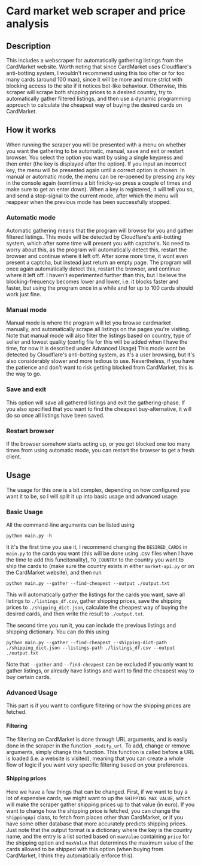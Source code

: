 # Card market web scraper and price analysis

## Description

This includes a webscraper for automatically gathering listings from the CardMarket website. Worth noting that since CardMarket uses Cloudflare's anti-botting system, I wouldn't recommend using this too ofter or for too many cards (around 100 max), since it will be more and more strict with blocking access to the site if it notices bot-like behaviour. Otherwise, this scraper will scrape both shipping prices to a desired country, try to automatically gather filtered listings, and then use a dynamic programming approach to calculate the cheapest way of buying the desired cards on CardMarket.

## How it works

When running the scraper you will be presented with a menu on whether you want the gathering to be automatic, manual, save and exit or restart browser. You select the option you want by using a single keypress and then enter (the key is displayed after the option). If you input an incorrect key, the menu will be presented again until a correct option is chosen. In manual or automatic mode, the menu can be re-opened by pressing any key in the console again (somtimes a bit finicky-so press a couple of times and make sure to get an enter down). When a key is registered, it will tell you so, and send a stop-signal to the current mode, after which the menu will reappear when the previous mode has been successfully stopped.

### Automatic mode

Automatic gathering means that the program will browse for you and gather filtered listings. This mode will be detected by Cloudflare's anti-botting system, which after some time will present you with captcha's. No need to worry about this, as the program will automatically detect this, restart the browser and continue where it left off. After some more time, it wont even present a captcha, but instead just return an empty page. The program will once again automatically detect this, restart the browser, and continue where it left off. I haven't experimented further than this, but I believe the blocking-frequency becomes lower and lower, i.e. it blocks faster and faster, but using the program once in a while and for up to 100 cards should work just fine.

### Manual mode

Manual mode is where the program will let you browse cardmarket manually, and automatically scrape all listings on the pages you're visiting. Note that manual mode will also filter the listings based on country, type of seller and lowest quality (config file for this will be added when I have the time, for now it is described under Advanced Usage) This mode wont be detected by Cloudflare's anti-botting system, as it's a user browsing, but it's also considerably slower and more tedious to use. Nevertheless, if you have the patience and don't want to risk getting blocked from CardMarket, this is the way to go.

### Save and exit

This option will save all gathered listings and exit the gathering-phase. If you also specified that you want to find the cheapest buy-alternative, it will do so once all listings have been saved.

### Restart browser

If the browser somehow starts acting up, or you got blocked one too many times from using automatic mode, you can restart the browser to get a fresh client.

## Usage

The usage for this one is a bit complex, depending on how configured you want it to be, so I will split it up into basic usage and advanced usage.

### Basic Usage

All the command-line arguments can be listed using

```
python main.py -h
```

It it's the first time you use it, I recommend changing the `DESIRED_CARDS` in `main.py` to the cards you want (this will be done using .csv files when I have the time to add this funcitonality), `TO_COUNTRY` to the country you want to ship the cards to (make sure the country exists in either `market-api.py` or on the CardMarket website), and then run

```
python main.py --gather --find-cheapest --output ./output.txt
```

This will automatically gather the listings for the cards you want, save all listings to `./listings_df.csv`, gather shipping prices, save the shipping prices to `./shipping_dict.json`, calculate the cheapest way of buying the desired cards, and then write the result to `./output.txt`.

The second time you run it, you can include the previous listings and shipping dictionary. You can do this using

```
python main.py --gather --find-cheapest --shipping-dict-path ./shipping_dict.json --listings-path ./listings_df.csv --output ./output.txt
```

Note that `--gather` and `--find-cheapest` can be excluded if you only want to gather listings, or already have listings and want to find the cheapest way to buy certain cards.

### Advanced Usage

This part is if you want to configure filtering or how the shipping prices are fetched.

#### Filtering

The filtering on CardMarket is done through URL arguments, and is easily done in the scraper in the function `_modify_url`. To add, change or remove arguments, simply change this function. This function is called before a URL is loaded (i.e. a website is visited), meaning that you can create a whole flow of logic if you want very specific filtering based on your preferences.

#### Shipping prices

Here we have a few things that can be changed. First, if we want to buy a lot of expensive cards, we might want to up the `SHIPPING_MAX_VALUE`, which will make the scraper gather shipping prices up to that value (in euro). If you want to change how the shipping price is fetched, you can change the `ShippingApi` class, to fetch from places other than CardMarket, or if you have some other database that more accurately predicts shipping prices. Just note that the output format is a dictionary where the key is the country name, and the entry is a list sorted based on `maxValue` containing `price` for the shipping option and `maxValue` that determines the maximum value of the cards allowed to be shipped with this option (when buying from CardMarket, I think they automatically enforce this).
